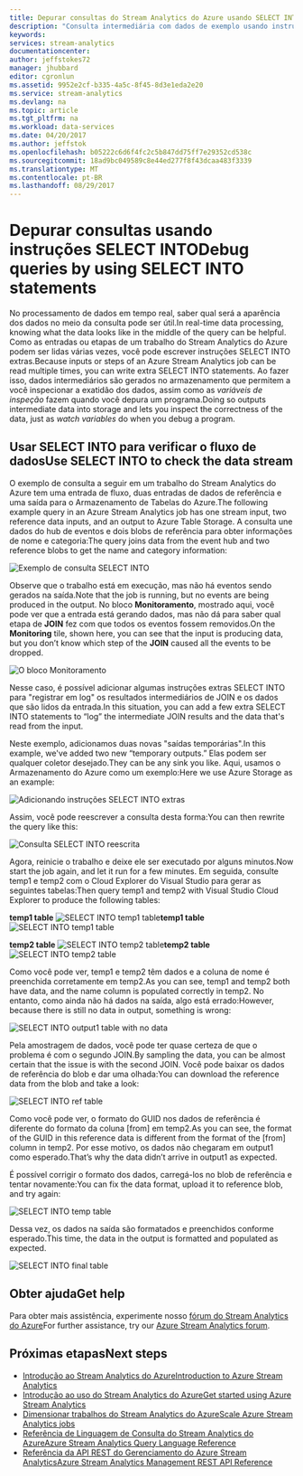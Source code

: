 ```yaml
---
title: Depurar consultas do Stream Analytics do Azure usando SELECT INTO | Microsoft Docs
description: "Consulta intermediária com dados de exemplo usando instruções SELECT INTO no Stream Analytics"
keywords: 
services: stream-analytics
documentationcenter: 
author: jeffstokes72
manager: jhubbard
editor: cgronlun
ms.assetid: 9952e2cf-b335-4a5c-8f45-8d3e1eda2e20
ms.service: stream-analytics
ms.devlang: na
ms.topic: article
ms.tgt_pltfrm: na
ms.workload: data-services
ms.date: 04/20/2017
ms.author: jeffstok
ms.openlocfilehash: b05222c6d6f4fc2c5b847dd75ff7e29352cd538c
ms.sourcegitcommit: 18ad9bc049589c8e44ed277f8f43dcaa483f3339
ms.translationtype: MT
ms.contentlocale: pt-BR
ms.lasthandoff: 08/29/2017
---
```

# <a name="debug-queries-by-using-select-into-statements"></a><span data-ttu-id="5152f-103">Depurar consultas usando instruções SELECT INTO</span><span class="sxs-lookup"><span data-stu-id="5152f-103">Debug queries by using SELECT INTO statements</span></span>

<span data-ttu-id="5152f-104">No processamento de dados em tempo real, saber qual será a aparência dos dados no meio da consulta pode ser útil.</span><span class="sxs-lookup"><span data-stu-id="5152f-104">In real-time data processing, knowing what the data looks like in the middle of the query can be helpful.</span></span> <span data-ttu-id="5152f-105">Como as entradas ou etapas de um trabalho do Stream Analytics do Azure podem ser lidas várias vezes, você pode escrever instruções SELECT INTO extras.</span><span class="sxs-lookup"><span data-stu-id="5152f-105">Because inputs or steps of an Azure Stream Analytics job can be read multiple times, you can write extra SELECT INTO statements.</span></span> <span data-ttu-id="5152f-106">Ao fazer isso, dados intermediários são gerados no armazenamento que permitem a você inspecionar a exatidão dos dados, assim como as *variáveis de inspeção* fazem quando você depura um programa.</span><span class="sxs-lookup"><span data-stu-id="5152f-106">Doing so outputs intermediate data into storage and lets you inspect the correctness of the data, just as *watch variables* do when you debug a program.</span></span>

## <a name="use-select-into-to-check-the-data-stream"></a><span data-ttu-id="5152f-107">Usar SELECT INTO para verificar o fluxo de dados</span><span class="sxs-lookup"><span data-stu-id="5152f-107">Use SELECT INTO to check the data stream</span></span>

<span data-ttu-id="5152f-108">O exemplo de consulta a seguir em um trabalho do Stream Analytics do Azure tem uma entrada de fluxo, duas entradas de dados de referência e uma saída para o Armazenamento de Tabelas do Azure.</span><span class="sxs-lookup"><span data-stu-id="5152f-108">The following example query in an Azure Stream Analytics job has one stream input, two reference data inputs, and an output to Azure Table Storage.</span></span> <span data-ttu-id="5152f-109">A consulta une dados do hub de eventos e dois blobs de referência para obter informações de nome e categoria:</span><span class="sxs-lookup"><span data-stu-id="5152f-109">The query joins data from the event hub and two reference blobs to get the name and category information:</span></span>

![Exemplo de consulta SELECT INTO](./media/stream-analytics-select-into/stream-analytics-select-into-query1.png)

<span data-ttu-id="5152f-111">Observe que o trabalho está em execução, mas não há eventos sendo gerados na saída.</span><span class="sxs-lookup"><span data-stu-id="5152f-111">Note that the job is running, but no events are being produced in the output.</span></span> <span data-ttu-id="5152f-112">No bloco **Monitoramento**, mostrado aqui, você pode ver que a entrada está gerando dados, mas não dá para saber qual etapa de **JOIN** fez com que todos os eventos fossem removidos.</span><span class="sxs-lookup"><span data-stu-id="5152f-112">On the **Monitoring** tile, shown here, you can see that the input is producing data, but you don’t know which step of the **JOIN** caused all the events to be dropped.</span></span>

![O bloco Monitoramento](./media/stream-analytics-select-into/stream-analytics-select-into-monitor.png)
 
<span data-ttu-id="5152f-114">Nesse caso, é possível adicionar algumas instruções extras SELECT INTO para "registrar em log" os resultados intermediários de JOIN e os dados que são lidos da entrada.</span><span class="sxs-lookup"><span data-stu-id="5152f-114">In this situation, you can add a few extra SELECT INTO statements to “log” the intermediate JOIN results and the data that's read from the input.</span></span>

<span data-ttu-id="5152f-115">Neste exemplo, adicionamos duas novas "saídas temporárias".</span><span class="sxs-lookup"><span data-stu-id="5152f-115">In this example, we've added two new “temporary outputs.”</span></span> <span data-ttu-id="5152f-116">Elas podem ser qualquer coletor desejado.</span><span class="sxs-lookup"><span data-stu-id="5152f-116">They can be any sink you like.</span></span> <span data-ttu-id="5152f-117">Aqui, usamos o Armazenamento do Azure como um exemplo:</span><span class="sxs-lookup"><span data-stu-id="5152f-117">Here we use Azure Storage as an example:</span></span>

![Adicionando instruções SELECT INTO extras](./media/stream-analytics-select-into/stream-analytics-select-into-outputs.png)

<span data-ttu-id="5152f-119">Assim, você pode reescrever a consulta desta forma:</span><span class="sxs-lookup"><span data-stu-id="5152f-119">You can then rewrite the query like this:</span></span>

![Consulta SELECT INTO reescrita](./media/stream-analytics-select-into/stream-analytics-select-into-query2.png)

<span data-ttu-id="5152f-121">Agora, reinicie o trabalho e deixe ele ser executado por alguns minutos.</span><span class="sxs-lookup"><span data-stu-id="5152f-121">Now start the job again, and let it run for a few minutes.</span></span> <span data-ttu-id="5152f-122">Em seguida, consulte temp1 e temp2 com o Cloud Explorer do Visual Studio para gerar as seguintes tabelas:</span><span class="sxs-lookup"><span data-stu-id="5152f-122">Then query temp1 and temp2 with Visual Studio Cloud Explorer to produce the following tables:</span></span>

<span data-ttu-id="5152f-123">**temp1 table**
![SELECT INTO temp1 table](./media/stream-analytics-select-into/stream-analytics-select-into-temp-table-1.png)</span><span class="sxs-lookup"><span data-stu-id="5152f-123">**temp1 table**
![SELECT INTO temp1 table](./media/stream-analytics-select-into/stream-analytics-select-into-temp-table-1.png)</span></span>

<span data-ttu-id="5152f-124">**temp2 table**
![SELECT INTO temp2 table](./media/stream-analytics-select-into/stream-analytics-select-into-temp-table-2.png)</span><span class="sxs-lookup"><span data-stu-id="5152f-124">**temp2 table**
![SELECT INTO temp2 table](./media/stream-analytics-select-into/stream-analytics-select-into-temp-table-2.png)</span></span>

<span data-ttu-id="5152f-125">Como você pode ver, temp1 e temp2 têm dados e a coluna de nome é preenchida corretamente em temp2.</span><span class="sxs-lookup"><span data-stu-id="5152f-125">As you can see, temp1 and temp2 both have data, and the name column is populated correctly in temp2.</span></span> <span data-ttu-id="5152f-126">No entanto, como ainda não há dados na saída, algo está errado:</span><span class="sxs-lookup"><span data-stu-id="5152f-126">However, because there is still no data in output, something is wrong:</span></span>

![SELECT INTO output1 table with no data](./media/stream-analytics-select-into/stream-analytics-select-into-out-table-1.png)

<span data-ttu-id="5152f-128">Pela amostragem de dados, você pode ter quase certeza de que o problema é com o segundo JOIN.</span><span class="sxs-lookup"><span data-stu-id="5152f-128">By sampling the data, you can be almost certain that the issue is with the second JOIN.</span></span> <span data-ttu-id="5152f-129">Você pode baixar os dados de referência do blob e dar uma olhada:</span><span class="sxs-lookup"><span data-stu-id="5152f-129">You can download the reference data from the blob and take a look:</span></span>

![SELECT INTO ref table](./media/stream-analytics-select-into/stream-analytics-select-into-ref-table-1.png)

<span data-ttu-id="5152f-131">Como você pode ver, o formato do GUID nos dados de referência é diferente do formato da coluna [from] em temp2.</span><span class="sxs-lookup"><span data-stu-id="5152f-131">As you can see, the format of the GUID in this reference data is different from the format of the [from] column in temp2.</span></span> <span data-ttu-id="5152f-132">Por esse motivo, os dados não chegaram em output1 como esperado.</span><span class="sxs-lookup"><span data-stu-id="5152f-132">That’s why the data didn’t arrive in output1 as expected.</span></span>

<span data-ttu-id="5152f-133">É possível corrigir o formato dos dados, carregá-los no blob de referência e tentar novamente:</span><span class="sxs-lookup"><span data-stu-id="5152f-133">You can fix the data format, upload it to reference blob, and try again:</span></span>

![SELECT INTO temp table](./media/stream-analytics-select-into/stream-analytics-select-into-ref-table-2.png)

<span data-ttu-id="5152f-135">Dessa vez, os dados na saída são formatados e preenchidos conforme esperado.</span><span class="sxs-lookup"><span data-stu-id="5152f-135">This time, the data in the output is formatted and populated as expected.</span></span>

![SELECT INTO final table](./media/stream-analytics-select-into/stream-analytics-select-into-final-table.png)


## <a name="get-help"></a><span data-ttu-id="5152f-137">Obter ajuda</span><span class="sxs-lookup"><span data-stu-id="5152f-137">Get help</span></span>

<span data-ttu-id="5152f-138">Para obter mais assistência, experimente nosso [fórum do Stream Analytics do Azure](https://social.msdn.microsoft.com/Forums/en-US/home?forum=AzureStreamAnalytics)</span><span class="sxs-lookup"><span data-stu-id="5152f-138">For further assistance, try our [Azure Stream Analytics forum](https://social.msdn.microsoft.com/Forums/en-US/home?forum=AzureStreamAnalytics).</span></span>

## <a name="next-steps"></a><span data-ttu-id="5152f-139">Próximas etapas</span><span class="sxs-lookup"><span data-stu-id="5152f-139">Next steps</span></span>

* [<span data-ttu-id="5152f-140">Introdução ao Stream Analytics do Azure</span><span class="sxs-lookup"><span data-stu-id="5152f-140">Introduction to Azure Stream Analytics</span></span>](stream-analytics-introduction.md)
* [<span data-ttu-id="5152f-141">Introdução ao uso do Stream Analytics do Azure</span><span class="sxs-lookup"><span data-stu-id="5152f-141">Get started using Azure Stream Analytics</span></span>](stream-analytics-real-time-fraud-detection.md)
* [<span data-ttu-id="5152f-142">Dimensionar trabalhos do Stream Analytics do Azure</span><span class="sxs-lookup"><span data-stu-id="5152f-142">Scale Azure Stream Analytics jobs</span></span>](stream-analytics-scale-jobs.md)
* [<span data-ttu-id="5152f-143">Referência de Linguagem de Consulta do Stream Analytics do Azure</span><span class="sxs-lookup"><span data-stu-id="5152f-143">Azure Stream Analytics Query Language Reference</span></span>](https://msdn.microsoft.com/library/azure/dn834998.aspx)
* [<span data-ttu-id="5152f-144">Referência da API REST do Gerenciamento do Azure Stream Analytics</span><span class="sxs-lookup"><span data-stu-id="5152f-144">Azure Stream Analytics Management REST API Reference</span></span>](https://msdn.microsoft.com/library/azure/dn835031.aspx)

